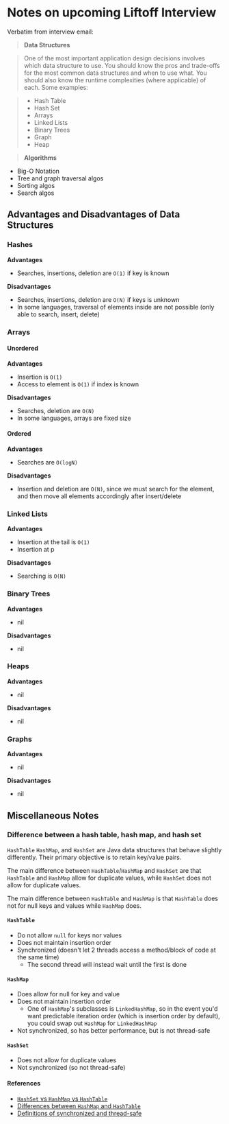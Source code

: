 # Notes on upcoming Liftoff Interview

Verbatim from interview email:

  > **Data Structures**

  > One of the most important application design decisions involves which data structure to use. You should know the pros and trade-offs for the most common data structures and when to use what. You should also know the runtime complexities (where applicable) of each. Some examples:

  > * Hash Table
  > * Hash Set
  > * Arrays
  > * Linked Lists
  > * Binary Trees
  > * Graph
  > * Heap

  > **Algorithms**
  * Big-O Notation  
  * Tree and graph traversal algos
  * Sorting algos
  * Search algos

## Advantages and Disadvantages of Data Structures

### Hashes

**Advantages**
* Searches, insertions, deletion are `O(1)` if key is known

**Disadvantages**

* Searches, insertions, deletion are `O(N)` if keys is unknown
* In some languages, traversal of elements inside are not possible (only able to search, insert, delete)

### Arrays

#### Unordered

**Advantages**

* Insertion is `O(1)`
* Access to element is `O(1)` if index is known

**Disadvantages**

* Searches, deletion are `O(N)`
* In some languages, arrays are fixed size

#### Ordered

**Advantages**

* Searches are `O(logN)`

**Disadvantages**

* Insertion and deletion are `O(N)`, since we must search for the element, and then move all elements accordingly after insert/delete

### Linked Lists

**Advantages**

* Insertion at the tail is `O(1)`
* Insertion at p

**Disadvantages**

* Searching is `O(N)`

### Binary Trees

**Advantages**

* nil

**Disadvantages**

* nil

### Heaps

**Advantages**

* nil

**Disadvantages**

* nil

### Graphs

**Advantages**

* nil

**Disadvantages**

* nil

## Miscellaneous Notes

### Difference between a hash table, hash map, and hash set

`HashTable` `HashMap`, and `HashSet` are Java data structures that behave slightly differently. Their primary objective is to retain key/value pairs.

The main difference between `HashTable`/`HashMap` and `HashSet` are that `HashTable` and `HashMap`  allow for duplicate values, while `HashSet` does not allow for duplicate values.

The main difference between `HashTable` and `HashMap` is that `HashTable` does not for null keys and values while `HashMap` does.

#### `HashTable`

* Do not allow `null` for keys nor values
* Does not maintain insertion order
* Synchronized (doesn't let 2 threads access a method/block of code at the same time)
  * The second thread will instead wait until the first is done

#### `HashMap`

* Does allow for null for key and value
* Does not maintain insertion order
  * One of `HashMap`'s subclasses is `LinkedHashMap`, so in the event you'd want predictable iteration order (which is insertion order by default), you could swap out `HashMap` for `LinkedHashMap`
* Not synchronized, so has better performance, but is not thread-safe

#### `HashSet`

* Does not allow for duplicate values
* Not synchronized (so not thread-safe)

#### References

* [`HashSet` vs `HashMap` vs `HashTable`](https://www.quora.com/What-is-the-difference-between-HashSet-HashMap-and-hash-table-How-do-they-behave-in-a-multi-threaded-environment)
* [Differences between `HashMap` and `HashTable`](http://stackoverflow.com/questions/40471/differences-between-hashmap-and-hashtable)
* [Definitions of synchronized and thread-safe](http://stackoverflow.com/questions/32163445/what-do-the-terms-synchronized-and-thread-safe-mean)
